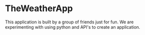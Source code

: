 # TheWeatherApp
 This application is built by a group of friends just for fun. 
 We are experimenting with using python and API's to create an application.
